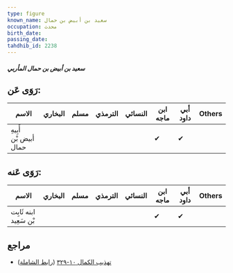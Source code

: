```yaml
---
type: figure
known_name: سعيد بن أبيض بن حمال
occupation: محدث
birth_date:
passing_date:
tahdhib_id: 2238
---
```

##### سعيد بن أبيض بن حمال المأربي

## رَوَى عَن:
| الاسم                 | البخاري | مسلم | الترمذي | النسائي | ابن ماجه | أبي داود | Others |
| --------------------- | ------- | ---- | ------- | ------- | -------- | -------- | ------ |
| أَبِيهِ أبيض بْن حمال |         |      |         |         | ✔        | ✔        |        |
## رَوَى عَنه:
| الاسم                  | البخاري | مسلم | الترمذي | النسائي | ابن ماجه | أبي داود | Others |
| ---------------------- | ------- | ---- | ------- | ------- | -------- | -------- | ------ |
| ابنه ثَابِت بْن سَعِيد |         |      |         |         | ✔        | ✔        |        |
## مراجع
- [تهذيب الكمال ١٠-٣٢٩](obsidian://open?vault=Tahdhib-al-Kamal&file=Figures/٢٢٣٨-سعيد%20بن%20أبيض%20بن%20حمال%20المأربي) ([رابط الشاملة](https://shamela.ws/book/3722/5101))